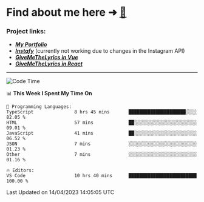 # Find about me here ➜ [🧑](https://pauabella.dev)

### Project links:
- ***[My Portfolio](https://pauabella.dev)***
- ***[Instafy](https://instafy.me)*** (currently not working due to changes in the Instagram API)
- ***[GiveMeTheLyrics in Vue](https://lyrics.pauabella.dev)***
- ***[GiveMeTheLyrics in React](https://pauabella.dev/GiveMeTheLyrics)***

---
<!--START_SECTION:waka-->
![Code Time](http://img.shields.io/badge/Code%20Time-2%2C073%20hrs%2046%20mins-blue)

📊 **This Week I Spent My Time On** 

```text
💬 Programming Languages: 
TypeScript               8 hrs 45 mins       █████████████████████░░░░   82.05 % 
HTML                     57 mins             ██░░░░░░░░░░░░░░░░░░░░░░░   09.01 % 
JavaScript               41 mins             ██░░░░░░░░░░░░░░░░░░░░░░░   06.52 % 
JSON                     7 mins              ░░░░░░░░░░░░░░░░░░░░░░░░░   01.23 % 
Other                    7 mins              ░░░░░░░░░░░░░░░░░░░░░░░░░   01.16 % 

🔥 Editors: 
VS Code                  10 hrs 40 mins      █████████████████████████   100.00 % 
```


 Last Updated on 14/04/2023 14:05:05 UTC
<!--END_SECTION:waka-->
